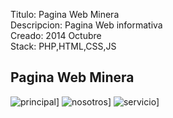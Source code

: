 Titulo: Pagina Web Minera
<br/>
Descripcion: Pagina Web informativa
<br/>
Creado:  2014 Octubre
<br/>
Stack: PHP,HTML,CSS,JS



## Pagina Web Minera

![principal](https://media.discordapp.net/attachments/784925532973695018/800153030509985812/unknown.png?width=1200&height=487)]
![nosotros](https://media.discordapp.net/attachments/784925532973695018/800153134902935573/unknown.png?width=1200&height=507)]
![servicio](https://media.discordapp.net/attachments/784925532973695018/800153232311058443/unknown.png?width=1200&height=464)]

